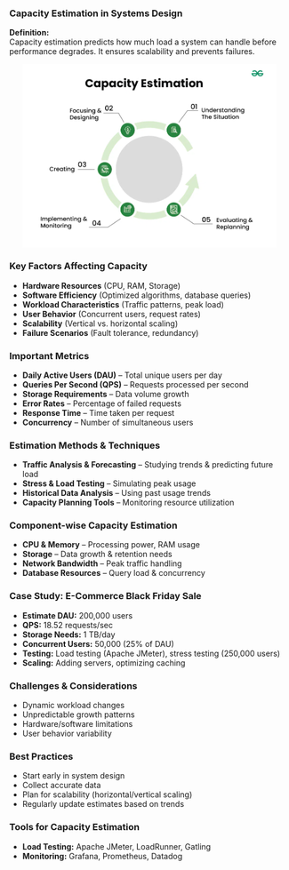### **Capacity Estimation in Systems Design**  

**Definition:**  
Capacity estimation predicts how much load a system can handle before performance degrades. It ensures scalability and prevents failures.  

<img src="./Pic1.png" alt="Image" style="display: block; margin: 0 auto;">


### **Key Factors Affecting Capacity**  
- **Hardware Resources** (CPU, RAM, Storage)  
- **Software Efficiency** (Optimized algorithms, database queries)  
- **Workload Characteristics** (Traffic patterns, peak load)  
- **User Behavior** (Concurrent users, request rates)  
- **Scalability** (Vertical vs. horizontal scaling)  
- **Failure Scenarios** (Fault tolerance, redundancy)  

### **Important Metrics**  
- **Daily Active Users (DAU)** – Total unique users per day  
- **Queries Per Second (QPS)** – Requests processed per second  
- **Storage Requirements** – Data volume growth  
- **Error Rates** – Percentage of failed requests  
- **Response Time** – Time taken per request  
- **Concurrency** – Number of simultaneous users  

### **Estimation Methods & Techniques**  
- **Traffic Analysis & Forecasting** – Studying trends & predicting future load  
- **Stress & Load Testing** – Simulating peak usage  
- **Historical Data Analysis** – Using past usage trends  
- **Capacity Planning Tools** – Monitoring resource utilization  

### **Component-wise Capacity Estimation**  
- **CPU & Memory** – Processing power, RAM usage  
- **Storage** – Data growth & retention needs  
- **Network Bandwidth** – Peak traffic handling  
- **Database Resources** – Query load & concurrency  

### **Case Study: E-Commerce Black Friday Sale**  
- **Estimate DAU:** 200,000 users  
- **QPS:** 18.52 requests/sec  
- **Storage Needs:** 1 TB/day  
- **Concurrent Users:** 50,000 (25% of DAU)  
- **Testing:** Load testing (Apache JMeter), stress testing (250,000 users)  
- **Scaling:** Adding servers, optimizing caching  

### **Challenges & Considerations**  
- Dynamic workload changes  
- Unpredictable growth patterns  
- Hardware/software limitations  
- User behavior variability  

### **Best Practices**  
- Start early in system design  
- Collect accurate data  
- Plan for scalability (horizontal/vertical scaling)  
- Regularly update estimates based on trends  

### **Tools for Capacity Estimation**  
- **Load Testing:** Apache JMeter, LoadRunner, Gatling  
- **Monitoring:** Grafana, Prometheus, Datadog  

